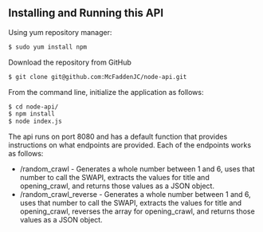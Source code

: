 ## Installing and Running this API

Using yum repository manager:

```bash
$ sudo yum install npm
```

Download the repository from GitHub
```bash
$ git clone git@github.com:McFaddenJC/node-api.git
```

From the command line, initialize the application as follows:
```bash
$ cd node-api/
$ npm install
$ node index.js
```

The api runs on port 8080 and has a default function that provides instructions on what endpoints are provided. Each of the endpoints works as follows:
* /random_crawl - Generates a whole number between 1 and 6, uses that number to call the SWAPI, extracts the values for title and opening_crawl, and returns those values as a JSON object.
* /random_crawl_reverse - Generates a whole number between 1 and 6, uses that number to call the SWAPI, extracts the values for title and opening_crawl, reverses the array for opening_crawl, and returns those values as a JSON object.